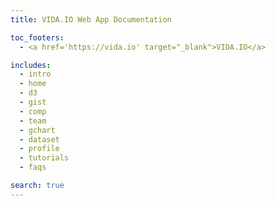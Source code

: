 ```yaml
---
title: VIDA.IO Web App Documentation

toc_footers:
  - <a href='https://vida.io' target="_blank">VIDA.IO</a>

includes:
  - intro
  - home
  - d3
  - gist
  - comp
  - team
  - gchart
  - dataset
  - profile
  - tutorials
  - faqs

search: true
---
```







